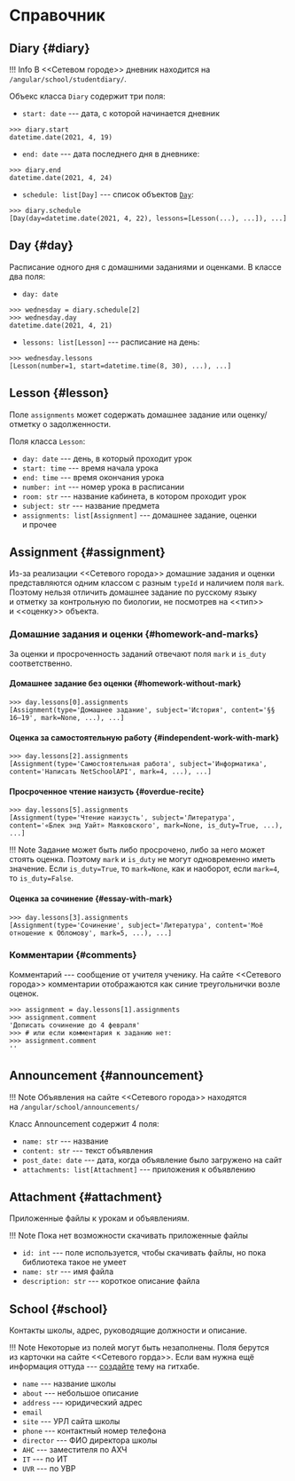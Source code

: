 # Справочник

## Diary {#diary}

!!! Info
    В <<Сетевом городе>> дневник находится на `/angular/school/studentdiary/`.

Объекс класса `Diary` содержит три поля:

* `start: date` --- дата, с которой начинается дневник

```pycon
>>> diary.start
datetime.date(2021, 4, 19)
```

* `end: date` --- дата последнего дня в дневнике:

```pycon
>>> diary.end
datetime.date(2021, 4, 24)
```

* `schedule: list[Day]` --- список объектов [`Day`](#day):

```pycon
>>> diary.schedule
[Day(day=datetime.date(2021, 4, 22), lessons=[Lesson(...), ...]), ...]
```

## Day {#day}

Расписание одного дня с домашними заданиями и оценками. В классе два поля:

* `day: date`

```pycon
>>> wednesday = diary.schedule[2]
>>> wednesday.day
datetime.date(2021, 4, 21)
```

* `lessons: list[Lesson]` --- расписание на день:

```pycon
>>> wednesday.lessons
[Lesson(number=1, start=datetime.time(8, 30), ...), ...]
```

## Lesson {#lesson}

Поле `assignments` может содержать домашнее задание или оценку/отметку о задолженности.

Поля класса `Lesson`:

* `day: date` --- день, в который проходит урок
* `start: time` --- время начала урока
* `end: time` --- время окончания урока
* `number: int` --- номер урока в расписании
* `room: str` --- название кабинета, в котором проходит урок
* `subject: str` --- название предмета
* `assignments: list[Assignment]` --- домашнее задание, оценки и прочее

## Assignment {#assignment}

Из-за реализации <<Сетевого города>> домашние задания и оценки представляются одним классом с разным `typeId` и наличием поля `mark`. Поэтому нельзя отличить домашнее задание по русскому языку и отметку за контрольную по биологии, не посмотрев на <<тип>> и <<оценку>> объекта.

### Домашние задания и оценки {#homework-and-marks}

За оценки и просроченность заданий отвечают поля `mark` и `is_duty` соответственно.

#### Домашнее задание без оценки {#homework-without-mark}

```pycon
>>> day.lessons[0].assignments
[Assignment(type='Домашнее задание', subject='История', content='§§ 16–19', mark=None, ...), ...]
```

#### Оценка за самостоятельную работу {#independent-work-with-mark}

```pycon
>>> day.lessons[2].assignments
[Assignment(type='Самостоятельная работа', subject='Информатика', content='Написать NetSchoolAPI', mark=4, ...), ...]
```

#### Просроченное чтение наизусть {#overdue-recite}

```pycon
>>> day.lessons[5].assignments
[Assignment(type='Чтение наизусть', subject='Литература', content='«Блек энд Уайт» Маяковского', mark=None, is_duty=True, ...), ...]
```

!!! Note
    Задание может быть либо просрочено, либо за него может стоять оценка. Поэтому `mark` и `is_duty` не могут одновременно иметь значение. Если `is_duty=True`, то `mark=None`, как и наоборот, если `mark=4`, то `is_duty=False`.

#### Оценка за сочинение {#essay-with-mark}

```pycon
>>> day.lessons[3].assignments
[Assignment(type='Сочинение', subject='Литература', content='Моё отношение к Обломову', mark=5, ...), ...]
```

### Комментарии {#comments}

Комментарий --- сообщение от учителя ученику. На сайте <<Сетевого города>> комментарии отображаются как синие треугольнички возле оценок.

```pycon
>>> assignment = day.lessons[1].assignments
>>> assignment.comment
'Дописать сочинение до 4 февраля'
>>> # или если комментария к заданию нет:
>>> assignment.comment
''
```

## Announcement {#announcement}

!!! Note
    Объявления на сайте <<Сетевого города>> находятся на `/angular/school/announcements/`

Класс Announcement содержит 4 поля:

* `name: str` --- название
* `content: str` --- текст объявления
* `post_date: date` --- дата, когда объявление было загружено на сайт
* `attachments: list[Attachment]` --- приложения к объявлению


## Attachment {#attachment}

Приложенные файлы к урокам и объявлениям.

!!! Note
    Пока нет возможности скачивать приложенные файлы

* `id: int` --- поле используется, чтобы скачивать файлы, но пока библиотека такое не умеет
* `name: str` --- имя файла
* `description: str` --- короткое описание файла

## School {#school}

Контакты школы, адрес, руководящие должности и описание.

!!! Note
    Некоторые из полей могут быть незаполнены. Поля берутся из карточки на сайте <<Сетевого горда>>. Если вам нужна ещё информация оттуда --- [создайте](https://github.com/nm17/netschoolapi/issues) тему на гитхабе.

* `name` --- название школы
* `about` --- небольшое описание
* `address` --- юридический адрес
* `email`
* `site` --- УРЛ сайта школы
* `phone` --- контактный номер телефона
* `director` --- ФИО директора школы
* `AHC` --- заместителя по АХЧ
* `IT` --- по ИТ
* `UVR` --- по УВР
